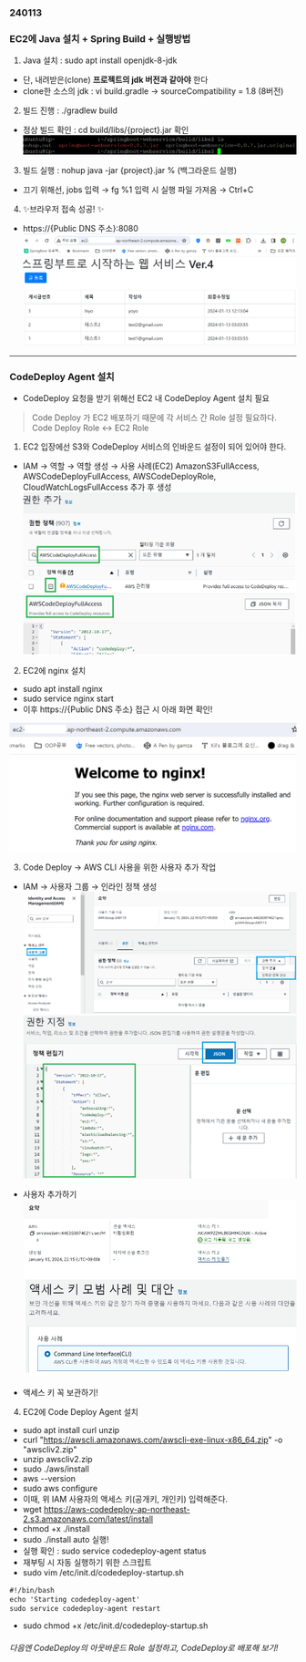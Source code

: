 ### 240113

### EC2에 Java 설치 + Spring Build + 실행방법

1. Java 설치 : sudo apt install openjdk-8-jdk
  - 단, 내려받은(clone) **프로젝트의 jdk 버전과 같아야** 한다
  - clone한 소스의 jdk : vi build.gradle → sourceCompatibility = 1.8 (8버전)

2. 빌드 진행 : ./gradlew build
 - 정상 빌드 확인 : cd build/libs/{project}.jar 확인
 ![Alt Text](./img/240113_1.png)

3. 빌드 실행 : nohup java -jar {project}.jar % (백그라운드 실행)
 - 끄기 위해선, jobs 입력 → fg %1 입력 시 실행 파일 가져옴 → Ctrl+C

 4. :sparkles:브라우저 접속 성공! :sparkles:
  - https://{Public DNS 주소}:8080
  ![Alt Text](./img/240113_2.png)

----

### CodeDeploy Agent 설치

 - CodeDeploy 요청을 받기 위해선 EC2 내 CodeDeploy Agent 설치 필요

 > Code Deploy 가 EC2 배포하기 때문에 각 서비스 간 Role 설정 필요하다. Code Deploy Role ↔ EC2 Role

 1. EC2 입장에선 S3와 CodeDeploy 서비스의 인바운드 설정이 되어 있어야 한다.
 - IAM → 역할 → 역할 생성 → 사용 사례(EC2)
  AmazonS3FullAccess, AWSCodeDeployFullAccess, AWSCodeDeployRole, CloudWatchLogsFullAccess 추가 후 생성
  ![Alt Text](./img/240113_3.png)

 2. EC2에 nginx 설치
  - sudo apt install nginx
  - sudo service nginx start
  - 이후 https://{Public DNS 주소} 접근 시 아래 화면 확인!

  ![Alt Text](./img/240113_4.png)

 3. Code Deploy → AWS CLI 사용을 위한 사용자 추가 작업
  - IAM → 사용자 그룹 → 인라인 정책 생성
  ![Alt Text](./img/240113_5.png)
  ![Alt Text](./img/240113_6.png)

  - 사용자 추가하기
  ![Alt Text](./img/240113_7.png)
  - 액세스 키 꼭 보관하기!

 4. EC2에 Code Deploy Agent 설치
  - sudo apt install curl unzip
  - curl "https://awscli.amazonaws.com/awscli-exe-linux-x86_64.zip" -o "awscliv2.zip"
  - unzip awscliv2.zip
  - sudo ./aws/install
  - aws --version
  - sudo aws configure
  - 이때, 위 IAM 사용자의 액세스 키(공개키, 개인키) 입력해준다.
  - wget https://aws-codedeploy-ap-northeast-2.s3.amazonaws.com/latest/install
  - chmod +x ./install
  - sudo ./install auto 실행!
  - 실행 확인 : sudo service codedeploy-agent status
  - 재부팅 시 자동 실행하기 위한 스크립트
  - sudo vim /etc/init.d/codedeploy-startup.sh
  ```
  #!/bin/bash 
  echo 'Starting codedeploy-agent' 
  sudo service codedeploy-agent restart
  ```
  - sudo chmod +x /etc/init.d/codedeploy-startup.sh

 ###### 다음엔 CodeDeploy의 아웃바운드 Role 설정하고, CodeDeploy로 배포해 보기!








